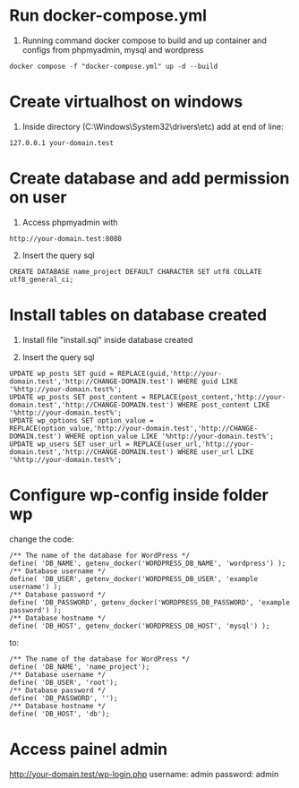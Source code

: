 # Run docker-compose.yml
1. Running command docker compose to build and up container and configs from phpmyadmin, mysql and wordpress
```
docker compose -f "docker-compose.yml" up -d --build 
```

# Create virtualhost on windows
1. Inside directory (C:\Windows\System32\drivers\etc) add at end of line:
```
127.0.0.1 your-domain.test
```

# Create database and add permission on user
1. Access phpmyadmin with 
```
http://your-domain.test:8080
```
2. Insert the query sql
```
CREATE DATABASE name_project DEFAULT CHARACTER SET utf8 COLLATE utf8_general_ci;
```

# Install tables on database created
1. Install file "install.sql" inside database created 

2. Insert the query sql
```
UPDATE wp_posts SET guid = REPLACE(guid,'http://your-domain.test','http://CHANGE-DOMAIN.test') WHERE guid LIKE '%http://your-domain.test%';
UPDATE wp_posts SET post_content = REPLACE(post_content,'http://your-domain.test','http://CHANGE-DOMAIN.test') WHERE post_content LIKE '%http://your-domain.test%';
UPDATE wp_options SET option_value = REPLACE(option_value,'http://your-domain.test','http://CHANGE-DOMAIN.test') WHERE option_value LIKE '%http://your-domain.test%';
UPDATE wp_users SET user_url = REPLACE(user_url,'http://your-domain.test','http://CHANGE-DOMAIN.test') WHERE user_url LIKE '%http://your-domain.test%';
```

# Configure wp-config inside folder wp
change the code:

```
/** The name of the database for WordPress */
define( 'DB_NAME', getenv_docker('WORDPRESS_DB_NAME', 'wordpress') );
/** Database username */
define( 'DB_USER', getenv_docker('WORDPRESS_DB_USER', 'example username') );
/** Database password */
define( 'DB_PASSWORD', getenv_docker('WORDPRESS_DB_PASSWORD', 'example password') );
/** Database hostname */
define( 'DB_HOST', getenv_docker('WORDPRESS_DB_HOST', 'mysql') );
```

to:
```
/** The name of the database for WordPress */
define( 'DB_NAME', 'name_project');
/** Database username */
define( 'DB_USER', 'root');
/** Database password */
define( 'DB_PASSWORD', '');
/** Database hostname */
define( 'DB_HOST', 'db');
```

# Access painel admin
http://your-domain.test/wp-login.php
username: admin
password: admin